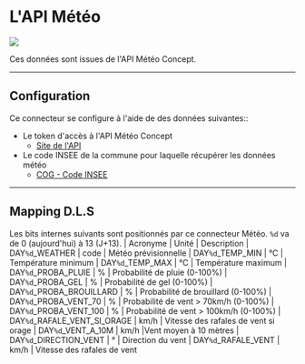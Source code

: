 # L'API Météo

![](https://static.abls-habitat.fr//img/meteo.svg)

Ces données sont issues de l'API Météo Concept.

---
## Configuration

Ce connecteur se configure à l'aide de des données suivantes::

* Le token d'accès à l'API Météo Concept
    * [Site de l'API](https://api.meteo-concept.com/login)
* Le code INSEE de la commune pour laquelle récupérer les données météo
    * [COG - Code INSEE](https://fr.wikipedia.org/wiki/Code_officiel_g%C3%A9ographique)

---
## Mapping D.L.S

Les bits internes suivants sont positionnés par ce connecteur Météo. `%d` va de 0 (aujourd'hui) à 13 (J+13).
| Acronyme | Unité | Description
| DAY`%d`_WEATHER              | code | Météo prévisionnelle
| DAY`%d`_TEMP_MIN             | °C   | Température minimum
| DAY`%d`_TEMP_MAX             | °C   | Température maximum
| DAY`%d`_PROBA_PLUIE          | %    | Probabilité de pluie (0-100%)
| DAY`%d`_PROBA_GEL            | %    | Probabilité de gel (0-100%)
| DAY`%d`_PROBA_BROUILLARD     | %    | Probabilité de brouillard (0-100%)
| DAY`%d`_PROBA_VENT_70        | %    | Probabilité de vent > 70km/h  (0-100%)
| DAY`%d`_PROBA_VENT_100       | %    | Probabilité de vent > 100km/h (0-100%)
| DAY`%d`_RAFALE_VENT_SI_ORAGE | km/h | Vitesse des rafales de vent si orage
| DAY`%d`_VENT_A_10M           | km/h |Vent moyen à 10 mètres
| DAY`%d`_DIRECTION_VENT       | °    | Direction du vent
| DAY`%d`_RAFALE_VENT          | km/h | Vitesse des rafales de vent


